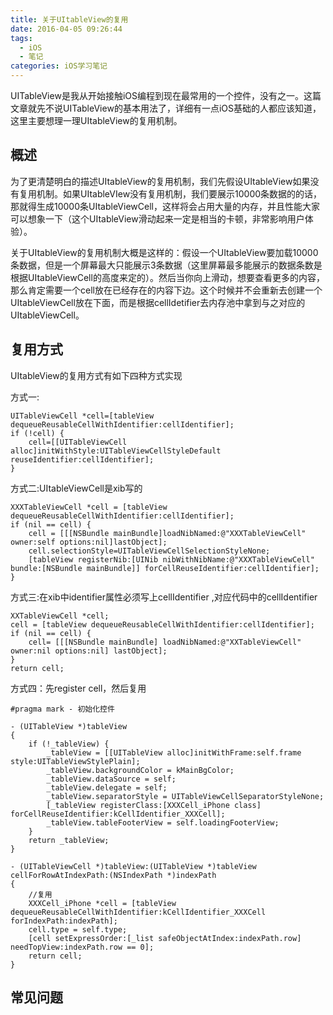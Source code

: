 ```yaml
---
title: 关于UItableView的复用
date: 2016-04-05 09:26:44
tags:
  - iOS
  - 笔记
categories: iOS学习笔记
---
```


UITableView是我从开始接触iOS编程到现在最常用的一个控件，没有之一。这篇文章就先不说UITableView的基本用法了，详细有一点iOS基础的人都应该知道，这里主要想理一理UItableView的复用机制。

## 概述

为了更清楚明白的描述UItableView的复用机制，我们先假设UItableView如果没有复用机制。如果UItableVIew没有复用机制，我们要展示10000条数据的的话，那就得生成10000条UItableViewCell，这样将会占用大量的内存，并且性能大家可以想象一下（这个UItableView滑动起来一定是相当的卡顿，非常影响用户体验）。

<!-- more -->

关于UItableView的复用机制大概是这样的：假设一个UItableView要加载10000条数据，但是一个屏幕最大只能展示3条数据（这里屏幕最多能展示的数据条数是根据UItableViewCell的高度来定的）。然后当你向上滑动，想要查看更多的内容，那么肯定需要一个cell放在已经存在的内容下边。这个时候并不会重新去创建一个UItableViewCell放在下面，而是根据cellIdetifier去内存池中拿到与之对应的UItableViewCell。

## 复用方式

UItableView的复用方式有如下四种方式实现

方式一:
``` objc
UITableViewCell *cell=[tableView dequeueReusableCellWithIdentifier:cellIdentifier];  
if (!cell) {
	cell=[[UITableViewCell alloc]initWithStyle:UITableViewCellStyleDefault reuseIdentifier:cellIdentifier]; 
}
```
方式二:UItableViewCell是xib写的
``` objc
XXXTableViewCell *cell = [tableView dequeueReusableCellWithIdentifier:cellIdentifier];  
if (nil == cell) {  
    cell = [[[NSBundle mainBundle]loadNibNamed:@"XXXTableViewCell" owner:self options:nil]lastObject];  
    cell.selectionStyle=UITableViewCellSelectionStyleNone;  
    [tableView registerNib:[UINib nibWithNibName:@"XXXTableViewCell" bundle:[NSBundle mainBundle]] forCellReuseIdentifier:cellIdentifier];
}
```
方式三:在xib中identifier属性必须写上cellIdentifier ,对应代码中的cellIdentifier
``` objc
XXTableViewCell *cell;  
cell = [tableView dequeueReusableCellWithIdentifier:cellIdentifier];  
if (nil == cell) {  
    cell= [[[NSBundle mainBundle] loadNibNamed:@"XXTableViewCell" owner:nil options:nil] lastObject];  
}  
return cell;
```
方式四：先register cell，然后复用
``` objc
#pragma mark - 初始化控件

- (UITableView *)tableView
{
    if (!_tableView) {
        _tableView = [[UITableView alloc]initWithFrame:self.frame style:UITableViewStylePlain];
        _tableView.backgroundColor = kMainBgColor;
        _tableView.dataSource = self;
        _tableView.delegate = self;
        _tableView.separatorStyle = UITableViewCellSeparatorStyleNone;
        [_tableView registerClass:[XXXCell_iPhone class] forCellReuseIdentifier:kCellIdentifier_XXXCell];
        _tableView.tableFooterView = self.loadingFooterView;
    }
    return _tableView;
}

- (UITableViewCell *)tableView:(UITableView *)tableView cellForRowAtIndexPath:(NSIndexPath *)indexPath
{
	//复用
    XXXCell_iPhone *cell = [tableView dequeueReusableCellWithIdentifier:kCellIdentifier_XXXCell forIndexPath:indexPath];
    cell.type = self.type;
    [cell setExpressOrder:[_list safeObjectAtIndex:indexPath.row] needTopView:indexPath.row == 0];
    return cell;
}

```

##  常见问题